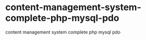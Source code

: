 # content-management-system-complete-php-mysql-pdo
content management system complete php mysql pdo
